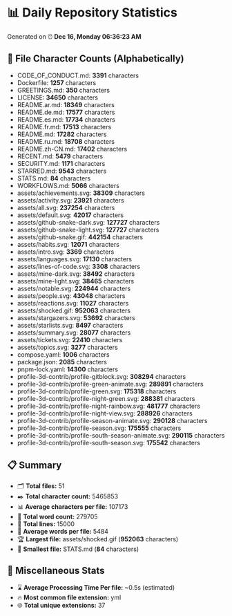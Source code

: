 # 📊 Daily Repository Statistics
Generated on ⏰ **Dec 16, Monday 06:36:23 AM**

## 📂 File Character Counts (Alphabetically)
- CODE_OF_CONDUCT.md: **3391** characters
- Dockerfile: **1257** characters
- GREETINGS.md: **350** characters
- LICENSE: **34650** characters
- README.ar.md: **18349** characters
- README.de.md: **17577** characters
- README.es.md: **17734** characters
- README.fr.md: **17513** characters
- README.md: **17282** characters
- README.ru.md: **18708** characters
- README.zh-CN.md: **17402** characters
- RECENT.md: **5479** characters
- SECURITY.md: **1171** characters
- STARRED.md: **9543** characters
- STATS.md: **84** characters
- WORKFLOWS.md: **5066** characters
- assets/achievements.svg: **38309** characters
- assets/activity.svg: **23921** characters
- assets/all.svg: **237254** characters
- assets/default.svg: **42017** characters
- assets/github-snake-dark.svg: **127727** characters
- assets/github-snake-light.svg: **127727** characters
- assets/github-snake.gif: **442154** characters
- assets/habits.svg: **12071** characters
- assets/intro.svg: **3369** characters
- assets/languages.svg: **17130** characters
- assets/lines-of-code.svg: **3308** characters
- assets/mine-dark.svg: **38492** characters
- assets/mine-light.svg: **38465** characters
- assets/notable.svg: **224944** characters
- assets/people.svg: **43048** characters
- assets/reactions.svg: **11027** characters
- assets/shocked.gif: **952063** characters
- assets/stargazers.svg: **53692** characters
- assets/starlists.svg: **8497** characters
- assets/summary.svg: **28077** characters
- assets/tickets.svg: **22410** characters
- assets/topics.svg: **3277** characters
- compose.yaml: **1006** characters
- package.json: **2085** characters
- pnpm-lock.yaml: **14300** characters
- profile-3d-contrib/profile-gitblock.svg: **308294** characters
- profile-3d-contrib/profile-green-animate.svg: **289891** characters
- profile-3d-contrib/profile-green.svg: **175318** characters
- profile-3d-contrib/profile-night-green.svg: **288381** characters
- profile-3d-contrib/profile-night-rainbow.svg: **481777** characters
- profile-3d-contrib/profile-night-view.svg: **288926** characters
- profile-3d-contrib/profile-season-animate.svg: **290128** characters
- profile-3d-contrib/profile-season.svg: **175555** characters
- profile-3d-contrib/profile-south-season-animate.svg: **290115** characters
- profile-3d-contrib/profile-south-season.svg: **175542** characters

## 📋 Summary
- 🗂️ **Total files:** 51
- ✒️ **Total character count:** 5465853
- 📊 **Average characters per file:** 107173
- 📝 **Total word count:** 279705
- 🧾 **Total lines:** 15000
- 📐 **Average words per file:** 5484
- 🏆 **Largest file:** assets/shocked.gif (**952063** characters)
- 🥉 **Smallest file:** STATS.md (**84** characters)

## 🌟 Miscellaneous Stats
- ⌛ **Average Processing Time Per file:** ~0.5s (estimated)
- 🔥 **Most common file extension:** yml
- 🌐 **Total unique extensions:** 37
